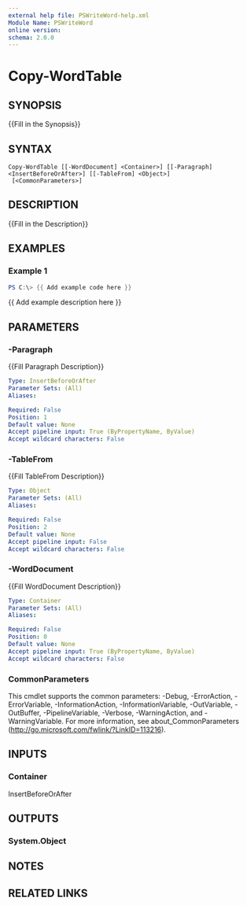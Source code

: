 ```yaml
---
external help file: PSWriteWord-help.xml
Module Name: PSWriteWord
online version:
schema: 2.0.0
---
```


# Copy-WordTable

## SYNOPSIS
{{Fill in the Synopsis}}

## SYNTAX

```
Copy-WordTable [[-WordDocument] <Container>] [[-Paragraph] <InsertBeforeOrAfter>] [[-TableFrom] <Object>]
 [<CommonParameters>]
```

## DESCRIPTION
{{Fill in the Description}}

## EXAMPLES

### Example 1
```powershell
PS C:\> {{ Add example code here }}
```

{{ Add example description here }}

## PARAMETERS

### -Paragraph
{{Fill Paragraph Description}}

```yaml
Type: InsertBeforeOrAfter
Parameter Sets: (All)
Aliases:

Required: False
Position: 1
Default value: None
Accept pipeline input: True (ByPropertyName, ByValue)
Accept wildcard characters: False
```

### -TableFrom
{{Fill TableFrom Description}}

```yaml
Type: Object
Parameter Sets: (All)
Aliases:

Required: False
Position: 2
Default value: None
Accept pipeline input: False
Accept wildcard characters: False
```

### -WordDocument
{{Fill WordDocument Description}}

```yaml
Type: Container
Parameter Sets: (All)
Aliases:

Required: False
Position: 0
Default value: None
Accept pipeline input: True (ByPropertyName, ByValue)
Accept wildcard characters: False
```

### CommonParameters
This cmdlet supports the common parameters: -Debug, -ErrorAction, -ErrorVariable, -InformationAction, -InformationVariable, -OutVariable, -OutBuffer, -PipelineVariable, -Verbose, -WarningAction, and -WarningVariable. For more information, see about_CommonParameters (http://go.microsoft.com/fwlink/?LinkID=113216).

## INPUTS

### Container
InsertBeforeOrAfter

## OUTPUTS

### System.Object

## NOTES

## RELATED LINKS
